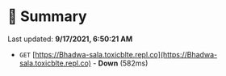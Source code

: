 # 📖 Summary
Last updated: **9/17/2021, 6:50:21 AM**

- `GET` [https://Bhadwa-sala.toxicblte.repl.co](https://Bhadwa-sala.toxicblte.repl.co) - **Down** (582ms)
